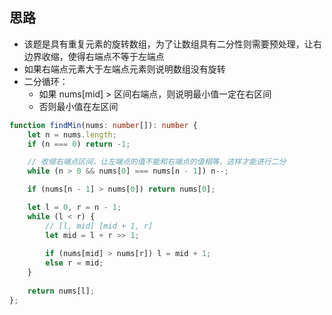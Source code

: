 ## 思路
* 该题是具有重复元素的旋转数组，为了让数组具有二分性则需要预处理，让右边界收缩，使得右端点不等于左端点
* 如果右端点元素大于左端点元素则说明数组没有旋转
* 二分循环：
    * 如果 nums[mid] > 区间右端点，则说明最小值一定在右区间
    * 否则最小值在左区间
```ts
function findMin(nums: number[]): number {
    let n = nums.length;
    if (n === 0) return -1;

    // 收缩右端点区间，让左端点的值不能和右端点的值相等，这样才能进行二分
    while (n > 0 && nums[0] === nums[n - 1]) n--;

    if (nums[n - 1] > nums[0]) return nums[0];

    let l = 0, r = n - 1;
    while (l < r) {
        // [l, mid] [mid + 1, r]
        let mid = l + r >> 1;
        
        if (nums[mid] > nums[r]) l = mid + 1;
        else r = mid;
    }
    
    return nums[l];
};
```